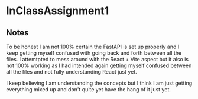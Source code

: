 # InClassAssignment1

## Notes
To be honest I am not 100% certain the FastAPI is set up properly and I keep getting myself confused with going back and forth between all the files.
I attemtpted to mess around with the React + Vite aspect but it also is not 100% working as I had intended again getting myself confused between all the files and not fully understanding React just yet.   

I keep believing I am understanding the concepts but I think I am just getting everything mixed up and don't quite yet have the hang of it just yet.
